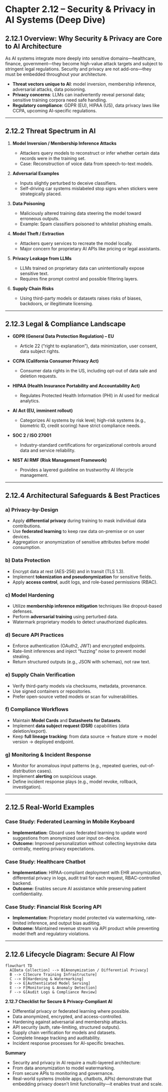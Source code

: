 # Chapter 2.12 – Security & Privacy in AI Systems (Deep Dive)

## 2.12.1 Overview: Why Security & Privacy are Core to AI Architecture

As AI systems integrate more deeply into sensitive domains—healthcare, finance, government—they become high-value attack targets and subject to stringent legal regulations. Security and privacy are not add-ons—they must be embedded throughout your architecture.

- **Threat vectors unique to AI**: model inversion, membership inference, adversarial attacks, data poisoning.
- **Privacy concerns**: LLMs can inadvertently reveal personal data; sensitive training corpora need safe handling.
- **Regulatory compliance**: GDPR (EU), HIPAA (US), data privacy laws like CCPA, upcoming AI-specific regulations.

---

## 2.12.2 Threat Spectrum in AI

1. **Model Inversion / Membership Inference Attacks**

   - Attackers query models to reconstruct or infer whether certain data records were in the training set.
   - Case: Reconstruction of voice data from speech-to-text models.

2. **Adversarial Examples**

   - Inputs slightly perturbed to deceive classifiers.
   - Self-driving car systems mislabeled stop signs when stickers were strategically placed.

3. **Data Poisoning**

   - Maliciously altered training data steering the model toward erroneous outputs.
   - Example: Spam classifiers poisoned to whitelist phishing emails.

4. **Model Theft / Extraction**

   - Attackers query services to recreate the model locally.
   - Major concern for proprietary AI APIs like pricing or legal assistants.

5. **Privacy Leakage from LLMs**

   - LLMs trained on proprietary data can unintentionally expose sensitive text.
   - Requires fine prompt control and possible filtering layers.

6. **Supply Chain Risks**
   - Using third-party models or datasets raises risks of biases, backdoors, or illegitimate licensing.

---

## 2.12.3 Legal & Compliance Landscape

- **GDPR (General Data Protection Regulation) – EU**

  - Article 22 (“right to explanation”), data minimization, user consent, data subject rights.

- **CCPA (California Consumer Privacy Act)**

  - Consumer data rights in the US, including opt-out of data sale and deletion requests.

- **HIPAA (Health Insurance Portability and Accountability Act)**

  - Regulates Protected Health Information (PHI) in AI used for medical analytics.

- **AI Act (EU, imminent rollout)**

  - Categorizes AI systems by risk level; high-risk systems (e.g., biometric ID, credit scoring) have strict compliance needs.

- **SOC 2 / ISO 27001**

  - Industry-standard certifications for organizational controls around data and service reliability.

- **NIST AI RMF (Risk Management Framework)**
  - Provides a layered guideline on trustworthy AI lifecycle management.

---

## 2.12.4 Architectural Safeguards & Best Practices

### a) Privacy-by-Design

- Apply **differential privacy** during training to mask individual data contributions.
- Use **federated learning** to keep raw data on-premise or on user devices.
- Aggregation or anonymization of sensitive attributes before model consumption.

### b) Data Protection

- Encrypt data at rest (AES-256) and in transit (TLS 1.3).
- Implement **tokenization and pseudonymization** for sensitive fields.
- Apply **access control**, audit logs, and role-based permissions (RBAC).

### c) Model Hardening

- Utilize **membership inference mitigation** techniques like dropout-based defenses.
- Perform **adversarial training** using perturbed data.
- Watermark proprietary models to detect unauthorized duplicates.

### d) Secure API Practices

- Enforce authentication (OAuth2, JWT) and encrypted endpoints.
- Rate-limit inferences and inject “fuzzing” noise to prevent model stealing.
- Return structured outputs (e.g., JSON with schemas), not raw text.

### e) Supply Chain Verification

- Verify third-party models via checksums, metadata, provenance.
- Use signed containers or repositories.
- Prefer open-source vetted models or scan for vulnerabilities.

### f) Compliance Workflows

- Maintain **Model Cards** and **Datasheets for Datasets**.
- Implement **data subject request (DSR)** capabilities (data deletion/export).
- Keep **full lineage tracking**: from data source → feature store → model version → deployed endpoint.

### g) Monitoring & Incident Response

- Monitor for anomalous input patterns (e.g., repeated queries, out-of-distribution cases).
- Implement **alerting** on suspicious usage.
- Define incident response plays (e.g., model revoke, rollback, investigation).

---

## 2.12.5 Real-World Examples

### **Case Study: Federated Learning in Mobile Keyboard**

- **Implementation:** Gboard uses federated learning to update word suggestions from anonymized user input on-device.
- **Outcome:** Improved personalization without collecting keystroke data centrally, meeting privacy expectations.

### **Case Study: Healthcare Chatbot**

- **Implementation:** HIPAA-compliant deployment with EHR anonymization, differential privacy in logs, audit trail for each request, RBAC-controlled backend.
- **Outcome:** Enables secure AI assistance while preserving patient confidentiality.

### **Case Study: Financial Risk Scoring API**

- **Implementation:** Proprietary model protected via watermarking, rate-limited inference, and output bias auditing.
- **Outcome:** Maintained revenue stream via API product while preventing model theft and regulatory violations.

---

## 2.12.6 Lifecycle Diagram: Secure AI Flow

```mermaid
flowchart TD
  A[Data Collection] --> B[Anonymization / Differential Privacy]
  B --> C[Secure Training Infrastructure]
  C --> D[Hardening & Watermarking]
  D --> E[Authenticated Model Serving]
  E --> F[Monitoring & Anomaly Detection]
  F --> G[Audit Logs & Compliance Review]

```

**2.12.7 Checklist for Secure & Privacy-Compliant AI**

- Differential privacy or federated learning where possible.
- Data anonymized, encrypted, and access-controlled.
- Hardening against adversarial and membership attacks.
- API security (auth, rate-limiting, structured outputs).
- Supply chain verification for models and datasets.
- Complete lineage tracking and auditability.
- Incident response processes for AI-specific breaches.

**Summary**

- Security and privacy in AI require a multi-layered architecture:
- From data anonymization to model watermarking.
- From secure APIs to monitoring and governance.
- Real-world systems (mobile apps, chatbots, APIs) demonstrate that embedding privacy doesn’t limit functionality—it enables trust and scale.
